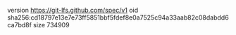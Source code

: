 version https://git-lfs.github.com/spec/v1
oid sha256:cd18797e13e7e73ff5851bbf5fdef8e0a7525c94a33aab82c08dabdd6ca7bd8f
size 734909
